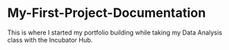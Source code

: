 # My-First-Project-Documentation
This is where I started my portfolio building while taking my Data Analysis class with the Incubator Hub.
